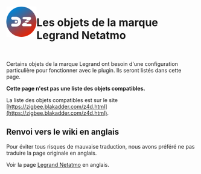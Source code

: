 <a href="#"><img align="left" width="80" height="80" src="../Images/zigbee4domoticz-logo.png" alt="Logo"></a>

# Les objets de la marque Legrand Netatmo

</br>

Certains objets de la marque Legrand ont besoin d'une configuration particulière pour fonctionner avec le plugin. Ils seront listés dans cette page.

**Cette page n'est pas une liste des objets compatibles.**

La liste des objets compatibles est sur le site [https://zigbee.blakadder.com/z4d.html](https://zigbee.blakadder.com/z4d.html).

## Renvoi vers le wiki en anglais

Pour éviter tous risques de mauvaise traduction, nous avons préféré ne pas traduire la page originale en anglais.

Voir la page [Legrand Netatmo](../en-eng/Corner_Legrand-Netatmo.md) en anglais.
